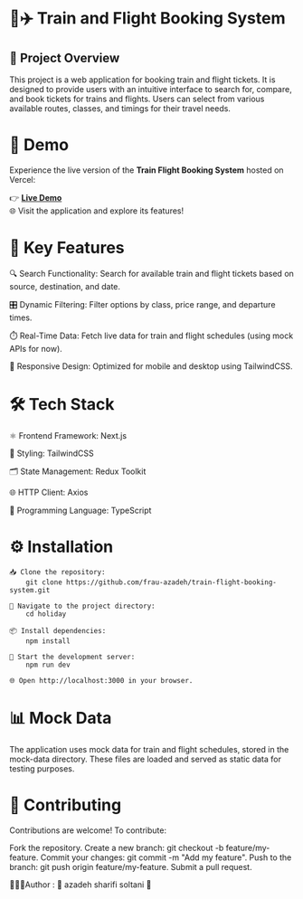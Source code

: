 # 🚆✈️ Train and Flight Booking System

## 📝 Project Overview

This project is a web application for booking train and flight tickets. It is designed to provide users with an intuitive interface to search for, compare, and book tickets for trains and flights. Users can select from various available routes, classes, and timings for their travel needs.

# 🚀 Demo

Experience the live version of the **Train Flight Booking System** hosted on Vercel:

👉 [**Live Demo**](https://train-flight-booking-system.vercel.app/)  
🌐 Visit the application and explore its features!


# 🌟 Key Features

🔍 Search Functionality: Search for available train and flight tickets based on source, destination, and date.

🎛️ Dynamic Filtering: Filter options by class, price range, and departure times.

⏱️ Real-Time Data: Fetch live data for train and flight schedules (using mock APIs for now).

📱 Responsive Design: Optimized for mobile and desktop using TailwindCSS.

# 🛠️ Tech Stack
⚛️ Frontend Framework: Next.js

🎨 Styling: TailwindCSS

🗂️ State Management: Redux Toolkit

🌐 HTTP Client: Axios

📝 Programming Language: TypeScript

# ⚙️ Installation

    📥 Clone the repository:
        git clone https://github.com/frau-azadeh/train-flight-booking-system.git

    📂 Navigate to the project directory:
        cd holiday

    📦 Install dependencies:
        npm install

    🚀 Start the development server:
        npm run dev

    🌐 Open http://localhost:3000 in your browser.

# 📊 Mock Data
The application uses mock data for train and flight schedules, stored in the mock-data directory.
These files are loaded and served as static data for testing purposes.

# 🤝 Contributing
Contributions are welcome! To contribute:

Fork the repository. Create a new branch: git checkout -b feature/my-feature. Commit your changes: git commit -m "Add my feature". Push to the branch: git push origin feature/my-feature. Submit a pull request.

👩🏻‍💻Author : 🌻 azadeh sharifi soltani 🌻

